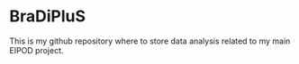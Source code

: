 BraDiPluS
=========
This is my github repository where to store data analysis related to my main EIPOD project.
